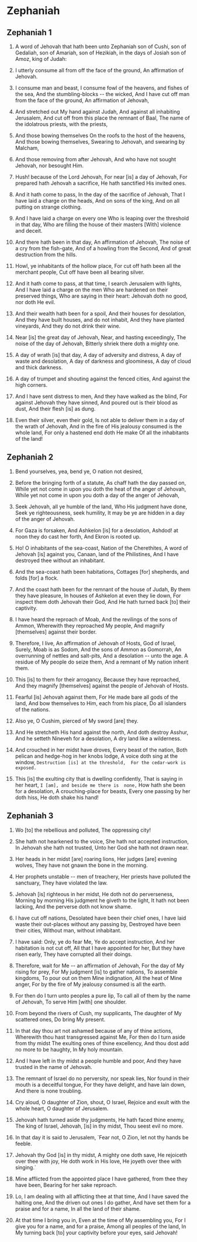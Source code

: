 # Zephaniah

## Zephaniah 1

1. A word of Jehovah that hath been unto Zephaniah son of  Cushi, son of Gedaliah, son of Amariah, son of Hezikiah, in the  days of Josiah son of Amoz, king of Judah:

2. I utterly consume all from off the face of the ground, An  affirmation of Jehovah.

3. I consume man and beast, I consume fowl of the heavens, and  fishes of the sea, And the stumbling-blocks -- the wicked, And  I have cut off man from the face of the ground, An affirmation  of Jehovah,

4. And stretched out My hand against Judah, And against all  inhabiting Jerusalem, And cut off from this place the remnant  of Baal, The name of the idolatrous priests, with the priests,

5. And those bowing themselves On the roofs to the host of the  heavens, And those bowing themselves, Swearing to Jehovah, and  swearing by Malcham,

6. And those removing from after Jehovah, And who have not  sought Jehovah, nor besought Him.

7. Hush! because of the Lord Jehovah, For near [is] a day of  Jehovah, For prepared hath Jehovah a sacrifice, He hath  sanctified His invited ones.

8. And it hath come to pass, In the day of the sacrifice of  Jehovah, That I have laid a charge on the heads, And on sons of  the king, And on all putting on strange clothing.

9. And I have laid a charge on every one Who is leaping over  the threshold in that day, Who are filling the house of their  masters [With] violence and deceit.

10. And there hath been in that day, An affirmation of Jehovah,  The noise of a cry from the fish-gate, And of a howling from  the Second, And of great destruction from the hills.

11. Howl, ye inhabitants of the hollow place, For cut off hath  been all the merchant people, Cut off have been all bearing  silver.

12. And it hath come to pass, at that time, I search Jerusalem  with lights, And I have laid a charge on the men Who are  hardened on their preserved things, Who are saying in their  heart: Jehovah doth no good, nor doth He evil.

13. And their wealth hath been for a spoil, And their houses  for desolation, And they have built houses, and do not inhabit,  And they have planted vineyards, And they do not drink their  wine.

14. Near [is] the great day of Jehovah, Near, and hasting  exceedingly, The noise of the day of Jehovah, Bitterly shriek  there doth a mighty one.

15. A day of wrath [is] that day, A day of adversity and  distress, A day of waste and desolation, A day of darkness and  gloominess, A day of cloud and thick darkness.

16. A day of trumpet and shouting against the fenced cities,  And against the high corners.

17. And I have sent distress to men, And they have walked as  the blind, For against Jehovah they have sinned, And poured out  is their blood as dust, And their flesh [is] as dung.

18. Even their silver, even their gold, Is not able to deliver  them in a day of the wrath of Jehovah, And in the fire of His  jealousy consumed is the whole land, For only a hastened end  doth He make Of all the inhabitants of the land!

## Zephaniah 2

1. Bend yourselves, yea, bend ye, O nation not desired,

2. Before the bringing forth of a statute, As chaff hath the  day passed on, While yet not come in upon you doth the heat of  the anger of Jehovah, While yet not come in upon you doth a  day of the anger of Jehovah,

3. Seek Jehovah, all ye humble of the land, Who His judgment  have done, Seek ye righteousness, seek humility, It may be ye  are hidden in a day of the anger of Jehovah.

4. For Gaza is forsaken, And Ashkelon [is] for a desolation,  Ashdod! at noon they do cast her forth, And Ekron is rooted up.

5. Ho! O inhabitants of the sea-coast, Nation of the  Cherethites, A word of Jehovah [is] against you, Canaan, land  of the Philistines, And I have destroyed thee without an  inhabitant.

6. And the sea-coast hath been habitations, Cottages [for]  shepherds, and folds [for] a flock.

7. And the coast hath been for the remnant of the house of  Judah, By them they have pleasure, In houses of Ashkelon at  even they lie down, For inspect them doth Jehovah their God,  And He hath turned back [to] their captivity.

8. I have heard the reproach of Moab, And the revilings of the  sons of Ammon, Wherewith they reproached My people, And magnify  [themselves] against their border.

9. Therefore, I live, An affirmation of Jehovah of Hosts, God  of Israel, Surely, Moab is as Sodom, And the sons of Ammon as  Gomorrah, An overrunning of nettles and salt-pits, And a  desolation -- unto the age. A residue of My people do seize  them, And a remnant of My nation inherit them.

10. This [is] to them for their arrogancy, Because they have  reproached, And they magnify [themselves] against the people of  Jehovah of Hosts.

11. Fearful [is] Jehovah against them, For He made bare all  gods of the land, And bow themselves to Him, each from his  place, Do all islanders of the nations.

12. Also ye, O Cushim, pierced of My sword [are] they.

13. And He stretcheth His hand against the north, And doth  destroy Asshur, And he setteth Nineveh for a desolation, A dry  land like a wilderness.

14. And crouched in her midst have droves, Every beast of the  nation, Both pelican and hedge-hog in her knobs lodge, A voice  doth sing at the window, `Destruction [is] at the threshold,  For the cedar-work is exposed.`

15. This [is] the exulting city that is dwelling confidently,  That is saying in her heart, `I [am], and beside me there is  none,` How hath she been for a desolation, A crouching-place  for beasts, Every one passing by her doth hiss, He doth shake  his hand!

## Zephaniah 3

1. Wo [to] the rebellious and polluted, The oppressing city!

2. She hath not hearkened to the voice, She hath not accepted  instruction, In Jehovah she hath not trusted, Unto her God she  hath not drawn near.

3. Her heads in her midst [are] roaring lions, Her judges [are]  evening wolves, They have not gnawn the bone in the morning.

4. Her prophets unstable -- men of treachery, Her priests have  polluted the sanctuary, They have violated the law.

5. Jehovah [is] righteous in her midst, He doth not do  perverseness, Morning by morning His judgment he giveth to the  light, It hath not been lacking, And the perverse doth not know  shame.

6. I have cut off nations, Desolated have been their chief  ones, I have laid waste their out-places without any passing  by, Destroyed have been their cities, Without man, without  inhabitant.

7. I have said: Only, ye do fear Me, Ye do accept instruction,  And her habitation is not cut off, All that I have appointed  for her, But they have risen early, They have corrupted all  their doings.

8. Therefore, wait for Me -- an affirmation of Jehovah, For the  day of My rising for prey, For My judgment [is] to gather  nations, To assemble kingdoms, To pour out on them Mine  indignation, All the heat of Mine anger, For by the fire of My  jealousy consumed is all the earth.

9. For then do I turn unto peoples a pure lip, To call all of  them by the name of Jehovah, To serve Him [with] one shoulder.

10. From beyond the rivers of Cush, my supplicants, The  daughter of My scattered ones, Do bring My present.

11. In that day thou art not ashamed because of any of thine  actions, Wherewith thou hast transgressed against Me, For then  do I turn aside from thy midst The exulting ones of thine  excellency, And thou dost add no more to be haughty, In My holy  mountain.

12. And I have left in thy midst a people humble and poor, And  they have trusted in the name of Jehovah.

13. The remnant of Israel do no perversity, nor speak lies, Nor  found in their mouth is a deceitful tongue, For they have  delight, and have lain down, And there is none troubling.

14. Cry aloud, O daughter of Zion, shout, O Israel, Rejoice and  exult with the whole heart, O daughter of Jerusalem.

15. Jehovah hath turned aside thy judgments, He hath faced  thine enemy, The king of Israel, Jehovah, [is] in thy midst,  Thou seest evil no more.

16. In that day it is said to Jerusalem, `Fear not, O Zion, let  not thy hands be feeble.

17. Jehovah thy God [is] in thy midst, A mighty one doth save,  He rejoiceth over thee with joy, He doth work in His love, He  joyeth over thee with singing.`

18. Mine afflicted from the appointed place I have gathered,  from thee they have been, Bearing for her sake reproach.

19. Lo, I am dealing with all afflicting thee at that time, And  I have saved the halting one, And the driven out ones I do  gather, And have set them for a praise and for a name, In all  the land of their shame.

20. At that time I bring you in, Even at the time of My  assembling you, For I give you for a name, and for a praise,  Among all peoples of the land, In My turning back [to] your  captivity before your eyes, said Jehovah!

